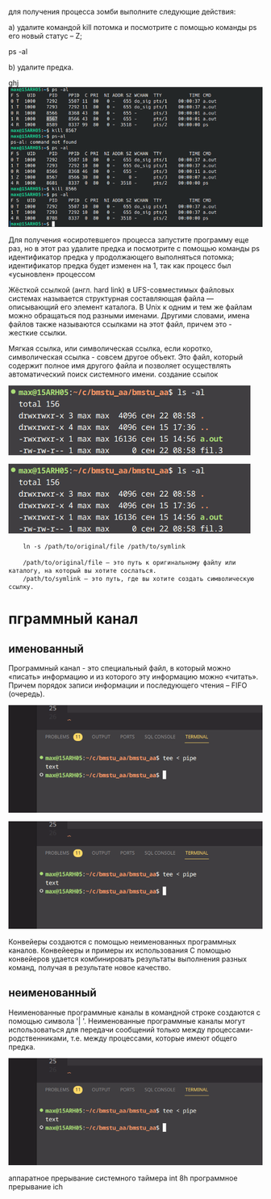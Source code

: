 для получения процесса зомби выполните следующие действия:

a) удалите командой  kill потомка и посмотрите с помощью команды ps его новый статус – Z;

ps -al

b) удалите предка.

ghj
![Alt text](image.png)

 Для получения «осиротевшего» процесса запустите программу еще раз, но в этот раз
удалите предка и посмотрите с помощью команды ps идентификатор предка у
продолжающего выполняться потомка; идентификатор предка будет изменен на 1, так
как процесс был «усыновлен» процессом

Жёсткой ссылкой (англ. hard link) в UFS-совместимых файловых системах называется
структурная составляющая файла — описывающий его элемент каталога.
В Unix к одним и тем же файлам можно обращаться под разными именами.
Другими словами, имена файлов также называются ссылками на этот файл, причем это -
жесткие ссылки.

Мягкая ссылка, или символическая ссылка, если коротко, символическая ссылка - совсем
другое объект. Это файл, который содержит полное имя другого файла и позволяет
осуществлять автоматический поиск системного имени.
создание ссылок

![Alt text](image-1.png)

![Alt text](image-2.png)

```
    ln -s /path/to/original/file /path/to/symlink

    /path/to/original/file — это путь к оригинальному файлу или каталогу, на который вы хотите сослаться.
    /path/to/symlink — это путь, где вы хотите создать символическую ссылку.
```

# пграммный канал

## именованный

Программный канал - это специальный файл, в который можно «писать» информацию и из
которого эту информацию можно «читать». Причем порядок записи информации и
последующего чтения – FIFO (очередь).

![Alt text](image-4.png)

![Alt text](image-3.png)

Конвейеры создаются с помощью неименованных программных каналов.
Конвейееры и примеры их использования
С помощью конвейеров удается комбинировать результаты выполнения разных команд,
получая в результате новое качество.

## неименованный

Неименованные программные каналы в командной строке создаются с помощью символа '| '.
Неименованные программные каналы могут использоваться для передачи сообщений только
между процессами-родственниками, т.е. между процессами, которые имеют общего
предка.

![Alt text](image-5.png)

аппаратное прерывание системного таймера int 8h
программное прерывание ich

